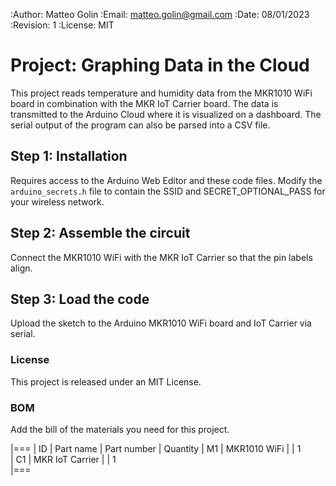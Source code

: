 :Author: Matteo Golin
:Email: matteo.golin@gmail.com
:Date: 08/01/2023
:Revision: 1
:License: MIT

# Project: Graphing Data in the Cloud

This project reads temperature and humidity data from the MKR1010 WiFi board in combination with the MKR IoT Carrier board. The data is transmitted to the Arduino Cloud where it is visualized on a dashboard.
The serial output of the program can also be parsed into a CSV file.

## Step 1: Installation

Requires access to the Arduino Web Editor and these code files.
Modify the `arduino_secrets.h` file to contain the SSID and SECRET_OPTIONAL_PASS for your wireless network.

## Step 2: Assemble the circuit

Connect the MKR1010 WiFi with the MKR IoT Carrier so that the pin labels align.

## Step 3: Load the code

Upload the sketch to the Arduino MKR1010 WiFi board and IoT Carrier via serial.

### License

This project is released under an MIT License.

### BOM

Add the bill of the materials you need for this project.

|===
| ID | Part name | Part number | Quantity
| M1 | MKR1010 WiFi | | 1  
| C1 | MKR IoT Carrier | | 1  
|===
